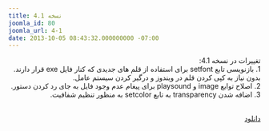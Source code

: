 ```yaml
---
title: نسخه 4.1
joomla_id: 80
joomla_url: 4-1
date: 2013-10-05 08:43:32.000000000 -07:00
---
```

<p dir="rtl">تغییرات در نسخه 4.1:
	<br>1. بازنویسی تابع setfont برای استفاده از قلم های جدیدی که کنار فایل exe قرار دارند. بدون نیاز به کپی کردن قلم در ویندوز و درگیر کردن سیستم عامل.
	<br>2. اصلاح توابع image و playsound برای پیغام عدم وجود فایل به جای رد کردن دستور.
	<br>3. اضافه شدن transparency به تابع setcolor به منظور تنظیم شفافیت.
</p>
<p dir="rtl">
	<br><a href="http://www.mediafire.com/download/9vantxzg9zbcn3o/GraphicBox+v4.1.zip">دانلود</a>
</p>
